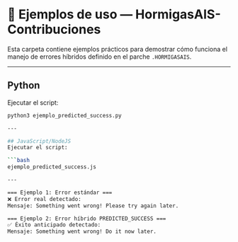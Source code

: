 # 📂 Ejemplos de uso — HormigasAIS-Contribuciones

Esta carpeta contiene ejemplos prácticos para demostrar cómo funciona el manejo de errores híbridos definido en el parche `.HORMIGASAIS`.

---

## Python
Ejecutar el script:

```bash
python3 ejemplo_predicted_success.py

---

## JavaScript/NodeJS
Ejecutar el script: 

```bash
ejemplo_predicted_success.js 

---

=== Ejemplo 1: Error estándar ===
❌ Error real detectado:
Mensaje: Something went wrong! Please try again later.

=== Ejemplo 2: Error híbrido PREDICTED_SUCCESS ===
✅ Éxito anticipado detectado:
Mensaje: Something went wrong! Do it now later.